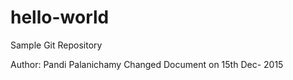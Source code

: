 # hello-world
Sample Git Repository

Author: Pandi Palanichamy
Changed Document on 15th Dec- 2015


